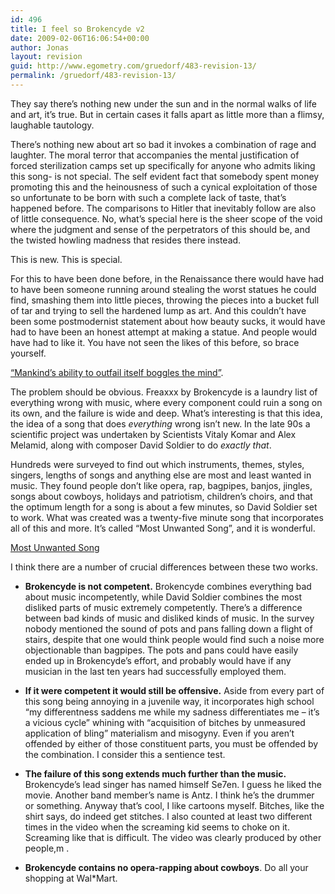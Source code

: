 ```yaml
---
id: 496
title: I feel so Brokencyde v2
date: 2009-02-06T16:06:54+00:00
author: Jonas
layout: revision
guid: http://www.egometry.com/gruedorf/483-revision-13/
permalink: /gruedorf/483-revision-13/
---
```

They say there&#8217;s nothing new under the sun and in the normal walks of life and art, it&#8217;s true. But in certain cases it falls apart as little more than a flimsy, laughable tautology.

There&#8217;s nothing new about art so bad it invokes a combination of rage and laughter. The moral terror that accompanies the mental justification of forced sterilization camps set up specifically for anyone who admits liking this song- is not special. The self evident fact that somebody spent money promoting this and the heinousness of such a cynical exploitation of those so unfortunate to be born with such a complete lack of taste, that&#8217;s happened before. The comparisons to Hitler that inevitably follow are also of little consequence. No, what&#8217;s special here is the sheer scope of the void where the judgment and sense of the perpetrators of this should be, and the twisted howling madness that resides there instead.

This is new. This is special.

For this to have been done before, in the Renaissance there would have had to have been someone running around stealing the worst statues he could find, smashing them into little pieces, throwing the pieces into a bucket full of tar and trying to sell the hardened lump as art. And this couldn&#8217;t have been some postmodernist statement about how beauty sucks, it would have had to have been an honest attempt at making a statue. And people would have had to like it. You have not seen the likes of this before, so brace yourself.

  
[&#8220;Mankind&#8217;s ability to outfail itself boggles the mind&#8221;](http://vimeo.com/1651661).

The problem should be obvious. Freaxxx by Brokencyde is a laundry list of everything wrong with music, where every component could ruin a song on its own, and the failure is wide and deep. What&#8217;s interesting is that this idea, the idea of a song that does _everything_ wrong isn&#8217;t new. In the late 90s a scientific project was undertaken by Scientists Vitaly Komar and Alex Melamid, along with composer David Soldier to do _exactly that_.

Hundreds were surveyed to find out which instruments, themes, styles, singers, lengths of songs and anything else are most and least wanted in music. They found people don&#8217;t like opera, rap, bagpipes, banjos, jingles, songs about cowboys, holidays and patriotism, children&#8217;s choirs, and that the optimum length for a song is about a few minutes, so David Soldier set to work. What was created was a twenty-five minute song that incorporates all of this and more. It&#8217;s called &#8220;Most Unwanted Song&#8221;, and it is wonderful.

[Most Unwanted Song](http://blog.wired.com/music/files/KomarMelamid_The-Most-UnwantedSong.mp3)

I think there are a number of crucial differences between these two works.

  * **Brokencyde is not competent.** Brokencyde combines everything bad about music incompetently, while David Soldier combines the most disliked parts of music extremely competently. There&#8217;s a difference between bad kinds of music and disliked kinds of music. In the survey nobody mentioned the sound of pots and pans falling down a flight of stairs, despite that one would think people would find such a noise more objectionable than bagpipes. The pots and pans could have easily ended up in Brokencyde&#8217;s effort, and probably would have if any musician in the last ten years had successfully employed them.

  * **If it were competent it would still be offensive.** Aside from every part of this song being annoying in a juvenile way, it incorporates high school &#8220;my differentness saddens me while my sadness differentiates me &#8211; it&#8217;s a vicious cycle&#8221; whining with &#8220;acquisition of bitches by unmeasured application of bling&#8221; materialism and misogyny. Even if you aren&#8217;t offended by either of those constituent parts, you must be offended by the combination. I consider this a sentience test.

  * **The failure of this song extends much further than the music.** Brokencyde&#8217;s lead singer has named himself Se7en. I guess he liked the movie. Another band member&#8217;s name is Antz. I think he&#8217;s the drummer or something. Anyway that&#8217;s cool, I like cartoons myself. Bitches, like the shirt says, do indeed get stitches. I also counted at least two different times in the video when the screaming kid seems to choke on it. Screaming like that is difficult. The video was clearly produced by other people,m . 

  * **Brokencyde contains no opera-rapping about cowboys**. Do all your shopping at Wal*Mart.
